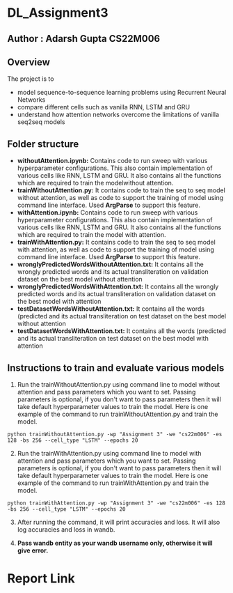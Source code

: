 # DL_Assignment3
## Author : Adarsh Gupta CS22M006
## Overview
The project is to 
* model sequence-to-sequence learning problems using Recurrent Neural Networks 
* compare different cells such as vanilla RNN, LSTM and GRU 
* understand how attention networks overcome the limitations of vanilla seq2seq models

## Folder structure
* **withoutAttention.ipynb:** Contains code to run sweep with various hyperparameter configurations. This also contain implementation of various cells like RNN, LSTM and GRU. It also contains all the functions which are required to train the modelwithout attention.
* **trainWithoutAttention.py:** It contains code to train the seq to seq model without attention, as well as code to support the training of model using command line interface. Used **ArgParse** to support this feature.
* **withAttention.ipynb:** Contains code to run sweep with various hyperparameter configurations. This also contain implementation of various cells like RNN, LSTM and GRU. It also contains all the functions which are required to train the model with attention.
* **trainWithAttention.py:** It contains code to train the seq to seq model with attention, as well as code to support the training of model using command line interface. Used **ArgParse** to support this feature.
* **wronglyPredictedWordsWithoutAttention.txt:** It contains all the wrongly predicted words and its actual transliteration on validation dataset on the best model without attention
* **wronglyPredictedWordsWithAttention.txt:** It contains all the wrongly predicted words and its actual transliteration on validation dataset on the best model with attention
* **testDatasetWordsWithoutAttention.txt:** It contains all the words (predicted and its actual transliteration on test dataset on the best model without attention
* **testDatasetWordsWithAttention.txt:** It contains all the words (predicted and its actual transliteration on test dataset on the best model with attention
 
## Instructions to train and evaluate various models

1. Run the trainWithoutAttention.py using command line to model without attention and pass parameters which you want to set. Passing parameters is optional, if you don't want to pass parameters then it will take default hyperparameter values to train the model.
Here is one example of the command to run trainWithoutAttention.py and train the model.

`
python trainWithoutAttention.py -wp "Assignment 3" -we "cs22m006" -es 128 -bs 256 --cell_type "LSTM" --epochs 20
`

2. Run the trainWithAttention.py using command line to model with attention and pass parameters which you want to set. Passing parameters is optional, if you don't want to pass parameters then it will take default hyperparameter values to train the model.
Here is one example of the command to run trainWithAttention.py and train the model.

`
python trainWithAttention.py -wp "Assignment 3" -we "cs22m006" -es 128 -bs 256 --cell_type "LSTM" --epochs 20
`

3. After running the command, it will print accuracies and loss. It will also log accuracies and loss in wandb.

4. **Pass wandb entity as your wandb username only, otherwise it will give error.**

# Report Link
